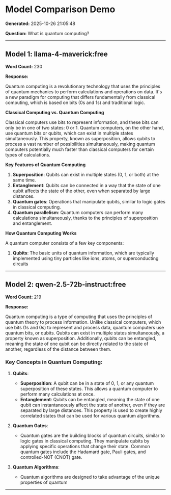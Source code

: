 # Model Comparison Demo

**Generated:** 2025-10-26 21:05:48

**Question:** What is quantum computing?

---

## Model 1: llama-4-maverick:free

**Word Count:** 230

**Response:**

Quantum computing is a revolutionary technology that uses the principles of quantum mechanics to perform calculations and operations on data. It's a new paradigm for computing that differs fundamentally from classical computing, which is based on bits (0s and 1s) and traditional logic.

**Classical Computing vs. Quantum Computing**

Classical computers use bits to represent information, and these bits can only be in one of two states: 0 or 1. Quantum computers, on the other hand, use quantum bits or qubits, which can exist in multiple states simultaneously. This property, known as superposition, allows qubits to process a vast number of possibilities simultaneously, making quantum computers potentially much faster than classical computers for certain types of calculations.

**Key Features of Quantum Computing**

1. **Superposition**: Qubits can exist in multiple states (0, 1, or both) at the same time.
2. **Entanglement**: Qubits can be connected in a way that the state of one qubit affects the state of the other, even when separated by large distances.
3. **Quantum gates**: Operations that manipulate qubits, similar to logic gates in classical computing.
4. **Quantum parallelism**: Quantum computers can perform many calculations simultaneously, thanks to the principles of superposition and entanglement.

**How Quantum Computing Works**

A quantum computer consists of a few key components:

1. **Qubits**: The basic units of quantum information, which are typically implemented using tiny particles like ions, atoms, or superconducting circuits

---

## Model 2: qwen-2.5-72b-instruct:free

**Word Count:** 219

**Response:**

Quantum computing is a type of computing that uses the principles of quantum theory to process information. Unlike classical computers, which use bits (1s and 0s) to represent and process data, quantum computers use quantum bits, or qubits. Qubits can exist in multiple states simultaneously, a property known as superposition. Additionally, qubits can be entangled, meaning the state of one qubit can be directly related to the state of another, regardless of the distance between them.

### Key Concepts in Quantum Computing:

1. **Qubits**:
   - **Superposition**: A qubit can be in a state of 0, 1, or any quantum superposition of these states. This allows a quantum computer to perform many calculations at once.
   - **Entanglement**: Qubits can be entangled, meaning the state of one qubit can instantaneously affect the state of another, even if they are separated by large distances. This property is used to create highly correlated states that can be used for various quantum algorithms.

2. **Quantum Gates**:
   - Quantum gates are the building blocks of quantum circuits, similar to logic gates in classical computing. They manipulate qubits by applying specific operations that change their state. Common quantum gates include the Hadamard gate, Pauli gates, and controlled-NOT (CNOT) gate.

3. **Quantum Algorithms**:
   - Quantum algorithms are designed to take advantage of the unique properties of quantum

---

